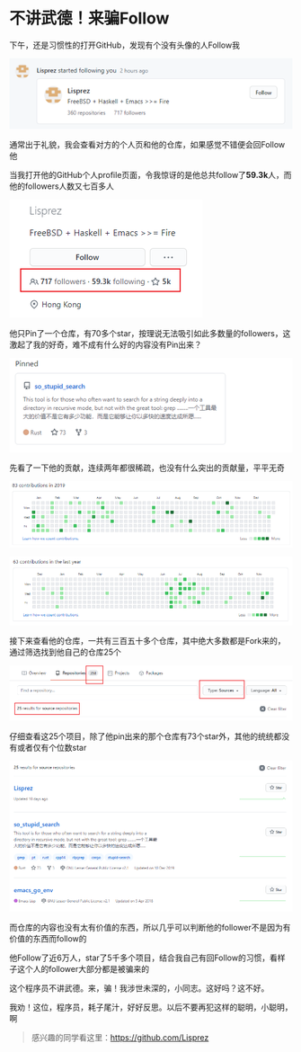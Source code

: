 # 不讲武德！来骗Follow


下午，还是习惯性的打开GitHub，发现有个没有头像的人Follow我

![有人Follow我](follow_me.png)

通常出于礼貌，我会查看对方的个人页和他的仓库，如果感觉不错便会回Follow他

当我打开他的GitHub个人profile页面，令我惊讶的是他总共follow了**59.3k**人，而他的followers人数又七百多人

![Follow数](follow_count.png)

他只Pin了一个仓库，有70多个star，按理说无法吸引如此多数量的followers，这激起了我的好奇，难不成有什么好的内容没有Pin出来？

![Pin](pin.png)

先看了一下他的贡献，连续两年都很稀疏，也没有什么突出的贡献量，平平无奇

![2019年贡献量](contributions2019.png)

![2020年贡献量](contributions2020.png)

接下来查看他的仓库，一共有三百五十多个仓库，其中绝大多数都是Fork来的，通过筛选找到他自己的仓库25个

![repo](sources.png)

仔细查看这25个项目，除了他pin出来的那个仓库有73个star外，其他的统统都没有或者仅有个位数star

![25](source-info.png)

而仓库的内容也没有太有价值的东西，所以几乎可以判断他的follower不是因为有价值的东西而follow的

他Follow了近6万人，star了5千多个项目，结合我自己有回Follow的习惯，看样子这个人的follower大部分都是被骗来的

这个程序员不讲武德。来，骗！我涉世未深的，小同志。这好吗？这不好。

我劝！这位，程序员，耗子尾汁，好好反思。以后不要再犯这样的聪明，小聪明，啊

> 感兴趣的同学看这里：https://github.com/Lisprez

